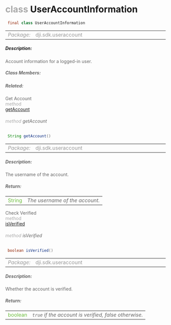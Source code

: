 <div class="article"><h1 ><font color="#AAA">class </font>UserAccountInformation</h1></div>

~~~java
 final class UserAccountInformation 
~~~

<html><table class="table-supportedby"><tr valign="top"><td width=15%><font color="#999"><i>Package:</i></td><td width=85%><font color="#999">dji.sdk.useraccount</td></tr></table></html>



##### Description:



<font color="#666">Account information for a logged-in user.



##### Class Members:



##### Related:

<div class="api-row" id="djiuseraccountmanager_useraccountinformation_getaccount"><div class="api-col left">Get Account</div><div class="api-col middle" style="color:#AAA">method</div><div class="api-col right"><a class="trigger" href="#djiuseraccountmanager_useraccountinformation_getaccount_inline">getAccount</a></div></div><div class="inline-doc" id="djiuseraccountmanager_useraccountinformation_getaccount_inline"

><div class="article"><h6 ><font color="#AAA">method </font>getAccount</h6></div>

~~~java
 String getAccount() 
~~~

<html><table class="table-supportedby"><tr valign="top"><td width=15%><font color="#999"><i>Package:</i></td><td width=85%><font color="#999">dji.sdk.useraccount</td></tr></table></html>



##### Description:



<font color="#666">The username of the account.



##### Return:

<html><table class="table-inline-parameters"><tr valign="top"><td><font color="#70BF41">String</td><td><font color="#666"><i>The username of the account.</i></td></tr></table></html></div>

<div class="api-row" id="djiuseraccountmanager_useraccountinformation_isverified"><div class="api-col left">Check Verified</div><div class="api-col middle" style="color:#AAA">method</div><div class="api-col right"><a class="trigger" href="#djiuseraccountmanager_useraccountinformation_isverified_inline">isVerified</a></div></div><div class="inline-doc" id="djiuseraccountmanager_useraccountinformation_isverified_inline"

><div class="article"><h6 ><font color="#AAA">method </font>isVerified</h6></div>

~~~java
 boolean isVerified() 
~~~

<html><table class="table-supportedby"><tr valign="top"><td width=15%><font color="#999"><i>Package:</i></td><td width=85%><font color="#999">dji.sdk.useraccount</td></tr></table></html>



##### Description:



<font color="#666">Whether the account is verified.



##### Return:

<html><table class="table-inline-parameters"><tr valign="top"><td><font color="#70BF41">boolean</td><td><font color="#666"><i><code>true</code> if the account is verified, false otherwise.</i></td></tr></table></html></div>


